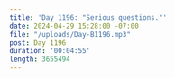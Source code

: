 ```yaml
---
title: 'Day 1196: "Serious questions."'
date: 2024-04-29 15:28:00 -07:00
file: "/uploads/Day-B1196.mp3"
post: Day 1196
duration: '00:04:55'
length: 3655494
---
```


